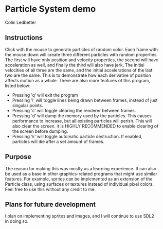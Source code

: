 <h1>Particle System demo</h1>
<p>Colin Ledbetter</p>
<h2>Instructions</h2>
<p>Click with the mouse to generate particles of random color.  Each frame with 
the mouse down will create three different particles with random properties.  
The first will have only position and velocity properties, the second will have 
acceleration as well, and finally the third will also have jerk.  The initial 
velocities of all three are the same, and the initial accelerations of the last 
two are the same.  This is to demonstrate how each derivative of position 
affects motion as a whole.  There are also more features of this program, listed 
below:</p>
<ul>
<li>Pressing 'q' will exit the program</li>
<li>Pressing 'l' will toggle lines being drawn between frames, instead of just 
singular points.</li>
<li>Pressing 'c' will toggle clearing the renderer between frames.</li>
<li>Pressing 'd' will dump the memory used by the particles.  This causes performance
to increase, but all existing particles will perish.  This will also clear the screen.  
It is HIGHLY RECOMMENDED to enable clearing of the screen before dumping.</li>
<li>Pressing 'k' will toggle automatic particle destruction.  If enabled, particles
will die after a set amount of frames.</li>
</ul>

<h2>Purpose</h2>
<p>The reason for making this was mostly as a learning experience.  It can also 
be used as a base in other graphics-related programs that might use similar 
features.  For example, sprites can be implemented as an extension of the 
Particle class, using surfaces or textures instead of individual pixel colors.  
Feel free to use this without any credit to me.</p>

<h2>Plans for future development</h2>
<p>I plan on implementing sprites and images, and I will continue to use SDL2 in 
doing so.</p>